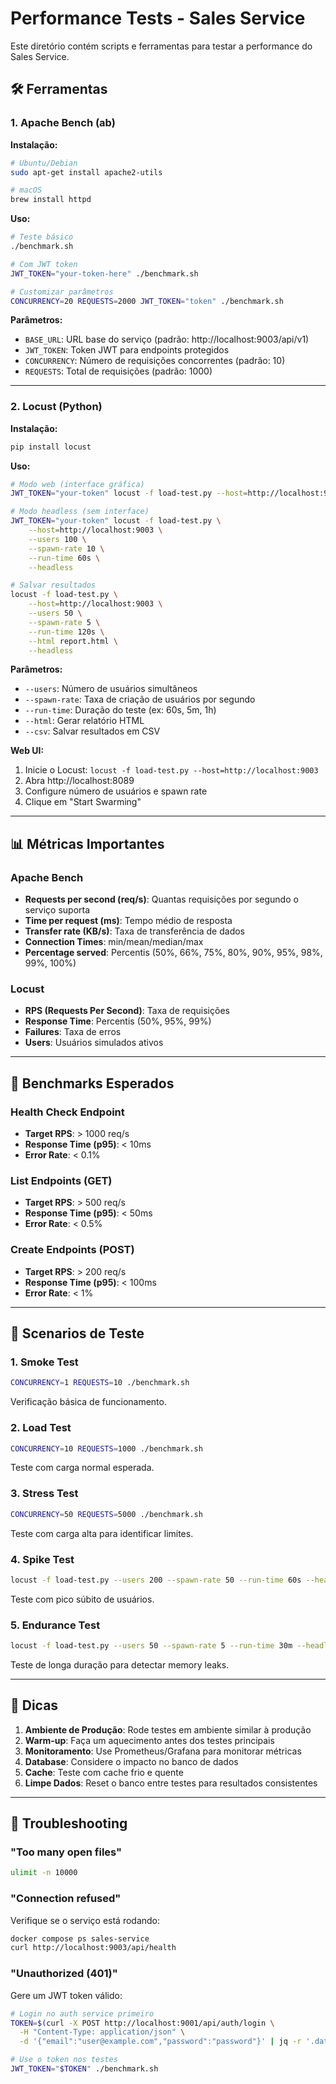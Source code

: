 # Performance Tests - Sales Service

Este diretório contém scripts e ferramentas para testar a performance do Sales Service.

## 🛠️ Ferramentas

### 1. Apache Bench (ab)

**Instalação:**
```bash
# Ubuntu/Debian
sudo apt-get install apache2-utils

# macOS
brew install httpd
```

**Uso:**
```bash
# Teste básico
./benchmark.sh

# Com JWT token
JWT_TOKEN="your-token-here" ./benchmark.sh

# Customizar parâmetros
CONCURRENCY=20 REQUESTS=2000 JWT_TOKEN="token" ./benchmark.sh
```

**Parâmetros:**
- `BASE_URL`: URL base do serviço (padrão: http://localhost:9003/api/v1)
- `JWT_TOKEN`: Token JWT para endpoints protegidos
- `CONCURRENCY`: Número de requisições concorrentes (padrão: 10)
- `REQUESTS`: Total de requisições (padrão: 1000)

---

### 2. Locust (Python)

**Instalação:**
```bash
pip install locust
```

**Uso:**
```bash
# Modo web (interface gráfica)
JWT_TOKEN="your-token" locust -f load-test.py --host=http://localhost:9003

# Modo headless (sem interface)
JWT_TOKEN="your-token" locust -f load-test.py \
    --host=http://localhost:9003 \
    --users 100 \
    --spawn-rate 10 \
    --run-time 60s \
    --headless

# Salvar resultados
locust -f load-test.py \
    --host=http://localhost:9003 \
    --users 50 \
    --spawn-rate 5 \
    --run-time 120s \
    --html report.html \
    --headless
```

**Parâmetros:**
- `--users`: Número de usuários simultâneos
- `--spawn-rate`: Taxa de criação de usuários por segundo
- `--run-time`: Duração do teste (ex: 60s, 5m, 1h)
- `--html`: Gerar relatório HTML
- `--csv`: Salvar resultados em CSV

**Web UI:**
1. Inicie o Locust: `locust -f load-test.py --host=http://localhost:9003`
2. Abra http://localhost:8089
3. Configure número de usuários e spawn rate
4. Clique em "Start Swarming"

---

## 📊 Métricas Importantes

### Apache Bench

- **Requests per second (req/s)**: Quantas requisições por segundo o serviço suporta
- **Time per request (ms)**: Tempo médio de resposta
- **Transfer rate (KB/s)**: Taxa de transferência de dados
- **Connection Times**: min/mean/median/max
- **Percentage served**: Percentis (50%, 66%, 75%, 80%, 90%, 95%, 98%, 99%, 100%)

### Locust

- **RPS (Requests Per Second)**: Taxa de requisições
- **Response Time**: Percentis (50%, 95%, 99%)
- **Failures**: Taxa de erros
- **Users**: Usuários simulados ativos

---

## 🎯 Benchmarks Esperados

### Health Check Endpoint
- **Target RPS**: > 1000 req/s
- **Response Time (p95)**: < 10ms
- **Error Rate**: < 0.1%

### List Endpoints (GET)
- **Target RPS**: > 500 req/s
- **Response Time (p95)**: < 50ms
- **Error Rate**: < 0.5%

### Create Endpoints (POST)
- **Target RPS**: > 200 req/s
- **Response Time (p95)**: < 100ms
- **Error Rate**: < 1%

---

## 🚀 Scenarios de Teste

### 1. Smoke Test
```bash
CONCURRENCY=1 REQUESTS=10 ./benchmark.sh
```
Verificação básica de funcionamento.

### 2. Load Test
```bash
CONCURRENCY=10 REQUESTS=1000 ./benchmark.sh
```
Teste com carga normal esperada.

### 3. Stress Test
```bash
CONCURRENCY=50 REQUESTS=5000 ./benchmark.sh
```
Teste com carga alta para identificar limites.

### 4. Spike Test
```bash
locust -f load-test.py --users 200 --spawn-rate 50 --run-time 60s --headless
```
Teste com pico súbito de usuários.

### 5. Endurance Test
```bash
locust -f load-test.py --users 50 --spawn-rate 5 --run-time 30m --headless
```
Teste de longa duração para detectar memory leaks.

---

## 📝 Dicas

1. **Ambiente de Produção**: Rode testes em ambiente similar à produção
2. **Warm-up**: Faça um aquecimento antes dos testes principais
3. **Monitoramento**: Use Prometheus/Grafana para monitorar métricas
4. **Database**: Considere o impacto no banco de dados
5. **Cache**: Teste com cache frio e quente
6. **Limpe Dados**: Reset o banco entre testes para resultados consistentes

---

## 🔧 Troubleshooting

### "Too many open files"
```bash
ulimit -n 10000
```

### "Connection refused"
Verifique se o serviço está rodando:
```bash
docker compose ps sales-service
curl http://localhost:9003/api/health
```

### "Unauthorized (401)"
Gere um JWT token válido:
```bash
# Login no auth service primeiro
TOKEN=$(curl -X POST http://localhost:9001/api/auth/login \
  -H "Content-Type: application/json" \
  -d '{"email":"user@example.com","password":"password"}' | jq -r '.data.token')

# Use o token nos testes
JWT_TOKEN="$TOKEN" ./benchmark.sh
```

